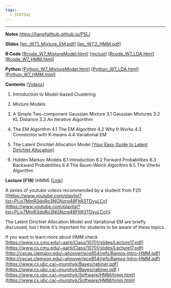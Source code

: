 ```yaml
---
tags:
  - STAT542
---
```

---
**Notes**
https://liangfgithub.github.io/PSL/

**Slides**
\[[lec_W7.1_Mixture_EM.pdf](https://liangfgithub.github.io/Notes/lec_W7.1_Mixture_EM.pdf)\]
\[[lec_W7.2_HMM.pdf](https://liangfgithub.github.io/Notes/lec_W7.2_HMM.pdf)\]


**R Code**
\[[Rcode_W7_MixtureModel.html](https://liangfgithub.github.io/Rcode_W7_MixtureModel.html)\] \[[mclust](https://sites.stat.washington.edu/mclust/)\]
\[[Rcode_W7_LDA.html](https://liangfgithub.github.io/Rcode_W7_LDA.html)\]
\[[Rcode_W7_HMM.html](https://liangfgithub.github.io/Rcode_W7_HMM.html)\]

**Python**
\[[Python_W7_MixtureModel.html](https://liangfgithub.github.io/Python_W7_MixtureModel.html)\] 
\[[Python_W7_LDA.html](https://liangfgithub.github.io/Python_W7_LDA.html)\]
\[[Python_W7_HMM.html](https://liangfgithub.github.io/Python_W7_HMM.html)\]

**Contents** \[[Videos](https://mediaspace.illinois.edu/playlist/dedicated/100591911/0_j4f8m7xc/0_4zuv3zcz)\]

1. Introduction to Model-based Clustering
2. Mixture Models

3. A Simple Two-component Gaussian Mixture
3.1 Gaussian Mixtures
3.2 KL Distance
3.3 An Iterative Algorithm
4. The EM Algorithm
4.1 The EM Algorithm
4.2 Why It Works
4.3 Connection with K-means
4.4 Variational EM

5. The Latent Dirichlet Allocation Model
\[[Your Easy Guide to Latent Dirichlet Allocation](https://medium.com/@lettier/how-does-lda-work-ill-explain-using-emoji-108abf40fa7d)\]

6. Hidden Markov Models
6.1 Introduction
6.2 Forward Probabilities 
6.3 Backward Probabilities 
6.4 The Baum-Welch Algorithm 
6.5 The Viterbi Algorithm 


**Lecture (F19)** (HMM) \[[Link](https://youtu.be/wk2C-8r6oNE)\]

A series of youtube videos recommended by a student from F20
\[[https://www.youtube.com/playlist?list=PLix7MmR3doRo3NGNzrq48FItR3TDyuLCo](https://www.youtube.com/playlist?list=PLix7MmR3doRo3NGNzrq48FItR3TDyuLCo)\]

The Latent Dirichlet Allocation Model and Variational EM are briefly discussed, but I think it's important for students to be aware of these topics.

If you want to learn more about HMM check
[https://www.cs.cmu.edu/~aarti/Class/10701/slides/Lecture17.pdf](https://www.cs.cmu.edu/~aarti/Class/10701/slides/Lecture17.pdf)
[http://cecas.clemson.edu/~ahoover/ece854/refs/Ramos-Intro-HMM.pdf](http://cecas.clemson.edu/~ahoover/ece854/refs/Ramos-Intro-HMM.pdf)
[https://www.cs.ubc.ca/~murphyk/Bayes/rabiner.pdf](https://www.cs.ubc.ca/~murphyk/Bayes/rabiner.pdf
)
[https://www.cs.ubc.ca/~murphyk/Software/HMM/hmm.html](https://www.cs.ubc.ca/~murphyk/Software/HMM/hmm.html)

